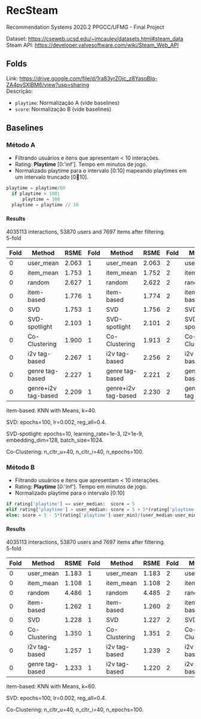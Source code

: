 # RecSteam
Recommendation Systems 2020.2 PPGCC/UFMG - Final Project

Dataset: https://cseweb.ucsd.edu/~jmcauley/datasets.html#steam_data <br>
Steam API: https://developer.valvesoftware.com/wiki/Steam_Web_API

## Folds
Link: https://drive.google.com/file/d/1ra83yrZOjc_z8YasoBIq-ZA4pvSXlBM6/view?usp=sharing <br>
Descrição:
* `playtime`: Normalização A (vide baselines)
* `score`: Normalização B (vide baselines)

## Baselines

### Método A
- Filtrando usuários e itens que apresentam < 10 interações.
- Rating: **Playtime** [0:'inf']. Tempo em minutos de jogo.
- Normalizado playtime para o intervalo [0:10] mapeando playtimes em um intervalo truncado [0:100:10].
```python
playtime = playtime/60
  if playtime > 100:
      playtime = 100
  playtime = playtime // 10
```
#### Results
4035113 interactions, 53870 users and 7697 items after filtering. <br>
5-fold

Fold | Method     | RSME  |Fold | Method     | RSME  |Fold | Method     | RSME  |Fold | Method     | RSME  |Fold | Method     | RSME  |
-----|------------|-------|-----|------------|-------|-----|------------|-------|-----|------------|-------|-----|------------|-------|
0    | user_mean  | 2.063 |1    | user_mean  | 2.063 |2    | user_mean  | 2.059 |3    | user_mean  | 2.065 |4    | user_mean  | 2.062 |
0    | item_mean  | 1.753 |1    | item_mean  | 1.752 |2    | item_mean  | 1.747 |3    | item_mean  | 1.753 |4    | item_mean  | 1.753 |
0    | random     | 2.627 |1    | random     | 2.622 |2    | random     | 2.620 |3    | random     | 2.624 |4    | random     | 2.625 |
0    | item-based | 1.776 |1    | item-based | 1.774 |2    | item-based | 1.771 |3    | item-based | 1.777 |4    | item-based | 1.775 |
0    | SVD        | 1.753 |1    | SVD        | 1.756 |2    | SVD        | 1.749 |3    | SVD        | 1.756 |4    | SVD        | 1.753 |
0    | SVD-spotlight | 2.103 |1    | SVD-spotlight | 2.101 |2    | SVD-spotlight | 2.099 |3    | SVD-spotlight | 2.303 |4    | SVD-spotlight | 2.318 |
0    | Co-Clustering | 1.900 |1    | Co-Clustering | 1.913 |2    | Co-Clustering | 1.912 |3    | Co-Clustering | 1.912 |4    | Co-Clustering | 1.907 |
0    | i2v tag-based | 2.267 |1    | i2v tag-based | 2.256 |2    | i2v tag-based | 2.241 |3    | i2v tag-based | 2.242 |4    | i2v tag-based | 2.214 |
0    | genre tag-based | 2.227 |1    | genre tag-based | 2.221 |2    | genre tag-based | 2.209 |3    | genre tag-based | 2.220 |4    | genre tag-based | 2.204 | 
0    | genre+i2v tag-based | 2.209 |1    | genre+i2v tag-based | 2.230 |2    | genre+i2v tag-based | 2.218 |3    | genre+i2v tag-based | 2.216 |4    | genre+i2v tag-based | 2.214 | 

item-based: KNN with Means, k=40.

SVD: epochs=100, lr=0.002, reg_all=0.4.

SVD-spotlight: epochs=10, learning_rate=1e-3, l2=1e-9, embedding_dim=128, batch_size=1024.

Co-Clustering: n_cltr_u=40, n_cltr_i=40, n_epochs=100.

### Método B
- Filtrando usuários e itens que apresentam < 10 interações.
- Rating: **Playtime** [0:'inf']. Tempo em minutos de jogo.
- Normalizado playtime para o intervalo [0:10] 
```python
if rating['playtime'] == user_median:  score = 5
elif rating['playtime'] > user_median: score = 5 + 5*(rating['playtime']-user_median)/(user_max-user_median)
else: score = 5 - 5*(rating['playtime']-user_min)/(user_median-user_min)
```
#### Results
4035113 interactions, 53870 users and 7697 items after filtering. <br>
5-fold

Fold | Method     | RSME  |Fold | Method     | RSME  |Fold | Method     | RSME  |Fold | Method     | RSME  |Fold | Method     | RSME  |
-----|------------|-------|-----|------------|-------|-----|------------|-------|-----|------------|-------|-----|------------|-------|
0    | user_mean  | 1.183 |1    | user_mean  | 1.183 |2    | user_mean  | 1.184 |3    | user_mean  | 1.186 |4    | user_mean  | 1.184 |
0    | item_mean  | 1.108 |1    | item_mean  | 1.108 |2    | item_mean  | 1.110 |3    | item_mean  | 1.111 |4    | item_mean  | 1.109 |
0    | random     | 4.486 |1    | random     | 4.485 |2    | random     | 4.487 |3    | random     | 4.485 |4    | random     | 4.486 |
0    | item-based | 1.262 |1    | item-based | 1.260 |2    | item-based | 1.261 |3    | item-based | 1.259 |4    | item-based | 1.260 |
0    | SVD        | 1.228 |1    | SVD        | 1.227 |2    | SVD        | 1.229 |3    | SVD        | 1.227 |4    | SVD        | 1.227 |
0    | Co-Clustering | 1.350 |1    | Co-Clustering | 1.351 |2    | Co-Clustering | 1.357 |3    | Co-Clustering | 1.350 |4    | Co-Clustering | 1.350 |
0    | i2v tag-based | 1.257 |1    | i2v tag-based | 1.239 |2    | i2v tag-based | 1.223 |3    | i2v tag-based | 1.200 |4    | i2v tag-based | 1.332 | 
0    | genre tag-based | 1.233 |1    | i2v tag-based | 1.220 |2    | i2v tag-based | 1.209 |3    | i2v tag-based | 1.233 |4    | i2v tag-based | 1.222 | 

item-based: KNN with Means, k=60.

SVD: epochs=100, lr=0.002, reg_all=0.4.

Co-Clustering: n_cltr_u=40, n_cltr_i=40, n_epochs=100.
